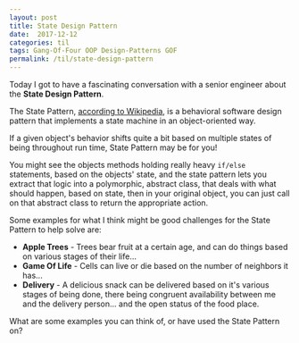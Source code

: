 ```yaml
---
layout: post
title: State Design Pattern
date:  2017-12-12
categories: til
tags: Gang-Of-Four OOP Design-Patterns GOF
permalink: /til/state-design-pattern
---
```


Today I got to have a fascinating conversation with a senior engineer about the **State Design Pattern**.

The State Pattern, [according to Wikipedia](https://en.wikipedia.org/wiki/State_pattern), is a behavioral software design pattern that implements a state machine in an object-oriented way.

If a given object's behavior shifts quite a bit based on multiple states of being throughout run time, State Pattern may be for you!

You might see the objects methods holding really heavy `if/else` statements, based on the objects' state, and the state pattern lets you extract that logic into a polymorphic, abstract class, that deals with what should happen, based on state, then in your original object, you can just call on that abstract class to return the appropriate action.

Some examples for what I think might be good challenges for the State Pattern to help solve are:

- **Apple Trees** - Trees bear fruit at a certain age, and can do things based on various stages of their life...
- **Game Of Life** - Cells can live or die based on the number of neighbors it has...
- **Delivery** - A delicious snack can be delivered based on it's various stages of being done, there being congruent availability between me and the delivery person... and the open status of the food place.

What are some examples you can think of, or have used the State Pattern on?